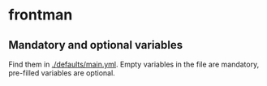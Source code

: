 # frontman
## Mandatory and optional variables
Find them in [./defaults/main.yml](./defaults/main.yml). Empty variables in the file are mandatory, pre-filled variables are optional.
